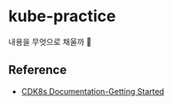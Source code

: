 # kube-practice

내용을 무엇으로 채울까 🤔

## Reference

- [CDK8s Documentation-Getting Started](https://cdk8s.io/docs/v1.0.0-beta.8/getting-started/#getting-started)
